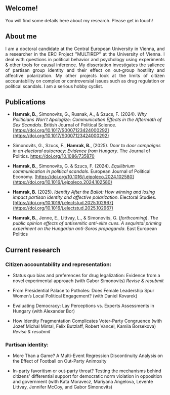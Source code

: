## Welcome!

You will find some details here about my research. Please get in touch!

## About me
<p style="text-align:justify;">
I am a doctoral candidate at the Central European University in Vienna, and a researcher in the ERC Project "MULTIREP" at the University of Vienna. I deal with questions in political behavior and psychology using experiments & other tools for causal inference. My dissertation investigates the salience of partisan group identity and their effect on out-group hostility and affective polarization. My other projects look at the limits of citizen accountability on complex or controversial issues such as drug regulation or political scandals. I am a serious hobby cyclist.
 </p>
 
## Publications

- **Hamrak, B.**, Simonovits, G., Rusnak, A., & Szucs, F. (2024). *Why Politicians Won't Apologize: Communication Effects in the Aftermath of Sex Scandals*. British Journal of Political Science. [https://doi.org/10.1017/S0007123424000292](https://doi.org/10.1017/S0007123424000292)

- Simonovits, G., Szucs, F., **Hamrak, B.**, (2025). *Door to door campaigns in an electoral autocracy: Evidence from Hungary*. The Journal of Politics. [https://doi.org/10.1086/735870
](https://doi.org/10.1086/735870
)

- **Hamrak, B.**, Simonovits, G. & Szucs, F. (2024). *Equilibrium communication in political scandals*. European Journal of Political Economy. [https://doi.org/10.1016/j.ejpoleco.2024.102580](https://doi.org/10.1016/j.ejpoleco.2024.102580)

- **Hamrak, B.** (2025). *Identity After the Ballot: How winning and losing impact partisan identity and affective polarization*. Electoral Studies. [https://doi.org/10.1016/j.electstud.2025.102967](https://doi.org/10.1016/j.electstud.2025.102967)

- **Hamrak, B.**, Jenne, E., Littvay, L., & Simonovits, G. (*forthcoming*). *The public opinion effects of antisemitic anti-elite cues. A sequintal priming experiment on the Hungarian anti-Soros propaganda*. East European Politics

## Current research

### Citizen accountability and representation:
  
- Status quo bias and preferences for drug legalization: Evidence from a novel experimental approach (with Gabor Simonovits) <em>Revise & resubmit</em>

- From Presidential Palace to Potholes: Does Female Leadership Spur Women’s Local Political Engagement? (with Daniel Kovarek)

- Evaluating Democracy: Lay Perceptions vs. Experts Assessments in Hungary (with Alexander Bor)
  
- How Identity Fragmentation Complicates Voter-Party Congruence (with Jozef Michal Mintal, Felix Butzlaff, Robert Vancel, Kamila Borsekova) <em>Revise & resubmit</em>

### Partisan identity:

- More Than a Game? A Multi-Event Regression Discontinuity Analysis on the Effect of Football on Out-Party Animosity

- In-party favoritism or out-party threat? Testing the mechanisms behind citizens' differential support for democratic norm violation in opposition and government (with Kata Moravecz, Mariyana Angelova, Levente Littvay, Jennifer McCoy, and Gabor Simonovits)


<!--
**bencehamrak/bencehamrak** is a ✨ _special_ ✨ repository because its `README.md` (this file) appears on your GitHub profile.

Here are some ideas to get you started:

- 🔭 I’m currently working on ...
- 🌱 I’m currently learning ...
- 👯 I’m looking to collaborate on ...
- 🤔 I’m looking for help with ...
- 💬 Ask me about ...
- 📫 How to reach me: ...
- 😄 Pronouns: ...
- ⚡ Fun fact: ...
-->
